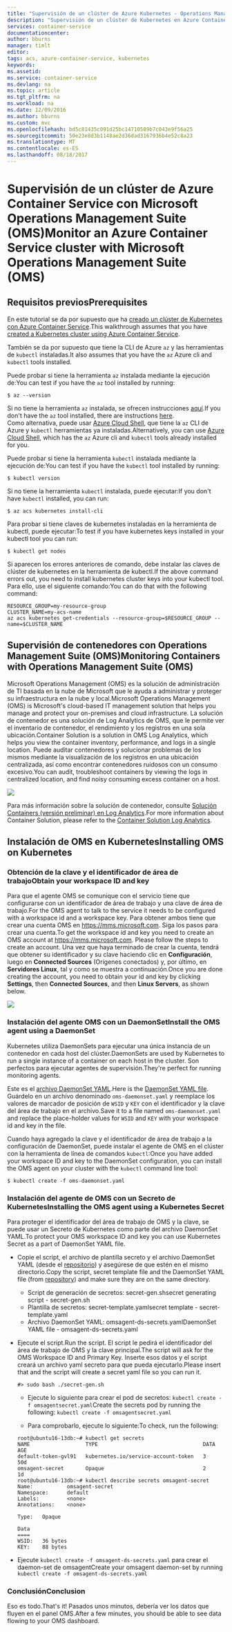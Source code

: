 ```yaml
---
title: "Supervisión de un clúster de Azure Kubernetes - Operations Management | Microsoft Docs"
description: "Supervisión de un clúster de Kubernetes en Azure Container Service utilizando Microsoft Operations Management Suite"
services: container-service
documentationcenter: 
author: bburns
manager: timlt
editor: 
tags: acs, azure-container-service, kubernetes
keywords: 
ms.assetid: 
ms.service: container-service
ms.devlang: na
ms.topic: article
ms.tgt_pltfrm: na
ms.workload: na
ms.date: 12/09/2016
ms.author: bburns
ms.custom: mvc
ms.openlocfilehash: bd5c81435c091d25bc14710589b7c043e9f56a25
ms.sourcegitcommit: 50e23e8d3b1148ae2d36dad3167936b4e52c8a23
ms.translationtype: MT
ms.contentlocale: es-ES
ms.lasthandoff: 08/18/2017
---
```

# <a name="monitor-an-azure-container-service-cluster-with-microsoft-operations-management-suite-oms"></a><span data-ttu-id="a069f-103">Supervisión de un clúster de Azure Container Service con Microsoft Operations Management Suite (OMS)</span><span class="sxs-lookup"><span data-stu-id="a069f-103">Monitor an Azure Container Service cluster with Microsoft Operations Management Suite (OMS)</span></span>

## <a name="prerequisites"></a><span data-ttu-id="a069f-104">Requisitos previos</span><span class="sxs-lookup"><span data-stu-id="a069f-104">Prerequisites</span></span>
<span data-ttu-id="a069f-105">En este tutorial se da por supuesto que ha [creado un clúster de Kubernetes con Azure Container Service](container-service-kubernetes-walkthrough.md).</span><span class="sxs-lookup"><span data-stu-id="a069f-105">This walkthrough assumes that you have [created a Kubernetes cluster using Azure Container Service](container-service-kubernetes-walkthrough.md).</span></span>

<span data-ttu-id="a069f-106">También se da por supuesto que tiene la CLI de Azure `az` y las herramientas de `kubectl` instaladas.</span><span class="sxs-lookup"><span data-stu-id="a069f-106">It also assumes that you have the `az` Azure cli and `kubectl` tools installed.</span></span>

<span data-ttu-id="a069f-107">Puede probar si tiene la herramienta `az` instalada mediante la ejecución de:</span><span class="sxs-lookup"><span data-stu-id="a069f-107">You can test if you have the `az` tool installed by running:</span></span>

```console
$ az --version
```

<span data-ttu-id="a069f-108">Si no tiene la herramienta `az` instalada, se ofrecen instrucciones [aquí](https://github.com/azure/azure-cli#installation).</span><span class="sxs-lookup"><span data-stu-id="a069f-108">If you don't have the `az` tool installed, there are instructions [here](https://github.com/azure/azure-cli#installation).</span></span>  
<span data-ttu-id="a069f-109">Como alternativa, puede usar [Azure Cloud Shell](https://docs.microsoft.com/en-us/azure/cloud-shell/overview), que tiene la `az` CLI de Azure y `kubectl` herramientas ya instaladas.</span><span class="sxs-lookup"><span data-stu-id="a069f-109">Alternatively, you can use [Azure Cloud Shell](https://docs.microsoft.com/en-us/azure/cloud-shell/overview), which has the `az` Azure cli and `kubectl` tools already installed for you.</span></span>  

<span data-ttu-id="a069f-110">Puede probar si tiene la herramienta `kubectl` instalada mediante la ejecución de:</span><span class="sxs-lookup"><span data-stu-id="a069f-110">You can test if you have the `kubectl` tool installed by running:</span></span>

```console
$ kubectl version
```

<span data-ttu-id="a069f-111">Si no tiene la herramienta `kubectl` instalada, puede ejecutar:</span><span class="sxs-lookup"><span data-stu-id="a069f-111">If you don't have `kubectl` installed, you can run:</span></span>
```console
$ az acs kubernetes install-cli
```

<span data-ttu-id="a069f-112">Para probar si tiene claves de kubernetes instaladas en la herramienta de kubectl, puede ejecutar:</span><span class="sxs-lookup"><span data-stu-id="a069f-112">To test if you have kubernetes keys installed in your kubectl tool you can run:</span></span>
```console
$ kubectl get nodes
```

<span data-ttu-id="a069f-113">Si aparecen los errores anteriores de comando, debe instalar las claves de clúster de kubernetes en la herramienta de kubectl.</span><span class="sxs-lookup"><span data-stu-id="a069f-113">If the above command errors out, you need to install kubernetes cluster keys into your kubectl tool.</span></span> <span data-ttu-id="a069f-114">Para ello, use el siguiente comando:</span><span class="sxs-lookup"><span data-stu-id="a069f-114">You can do that with the following command:</span></span>
```console
RESOURCE_GROUP=my-resource-group
CLUSTER_NAME=my-acs-name
az acs kubernetes get-credentials --resource-group=$RESOURCE_GROUP --name=$CLUSTER_NAME
```

## <a name="monitoring-containers-with-operations-management-suite-oms"></a><span data-ttu-id="a069f-115">Supervisión de contenedores con Operations Management Suite (OMS)</span><span class="sxs-lookup"><span data-stu-id="a069f-115">Monitoring Containers with Operations Management Suite (OMS)</span></span>

<span data-ttu-id="a069f-116">Microsoft Operations Management (OMS) es la solución de administración de TI basada en la nube de Microsoft que le ayuda a administrar y proteger su infraestructura en la nube y local.</span><span class="sxs-lookup"><span data-stu-id="a069f-116">Microsoft Operations Management (OMS) is Microsoft's cloud-based IT management solution that helps you manage and protect your on-premises and cloud infrastructure.</span></span> <span data-ttu-id="a069f-117">La solución de contenedor es una solución de Log Analytics de OMS, que le permite ver el inventario de contenedor, el rendimiento y los registros en una sola ubicación.</span><span class="sxs-lookup"><span data-stu-id="a069f-117">Container Solution is a solution in OMS Log Analytics, which helps you view the container inventory, performance, and logs in a single location.</span></span> <span data-ttu-id="a069f-118">Puede auditar contenedores y solucionar problemas de los mismos mediante la visualización de los registros en una ubicación centralizada, así como encontrar contenedores ruidosos con un consumo excesivo.</span><span class="sxs-lookup"><span data-stu-id="a069f-118">You can audit, troubleshoot containers by viewing the logs in centralized location, and find noisy consuming excess container on a host.</span></span>

![](media/container-service-monitoring-oms/image1.png)

<span data-ttu-id="a069f-119">Para más información sobre la solución de contenedor, consulte [Solución Containers (versión preliminar) en Log Analytics](../../log-analytics/log-analytics-containers.md).</span><span class="sxs-lookup"><span data-stu-id="a069f-119">For more information about Container Solution, please refer to the [Container Solution Log Analytics](../../log-analytics/log-analytics-containers.md).</span></span>

## <a name="installing-oms-on-kubernetes"></a><span data-ttu-id="a069f-120">Instalación de OMS en Kubernetes</span><span class="sxs-lookup"><span data-stu-id="a069f-120">Installing OMS on Kubernetes</span></span>

### <a name="obtain-your-workspace-id-and-key"></a><span data-ttu-id="a069f-121">Obtención de la clave y el identificador de área de trabajo</span><span class="sxs-lookup"><span data-stu-id="a069f-121">Obtain your workspace ID and key</span></span>
<span data-ttu-id="a069f-122">Para que el agente OMS se comunique con el servicio tiene que configurarse con un identificador de área de trabajo y una clave de área de trabajo.</span><span class="sxs-lookup"><span data-stu-id="a069f-122">For the OMS agent to talk to the service it needs to be configured with a workspace id and a workspace key.</span></span> <span data-ttu-id="a069f-123">Para obtener ambos tiene que crear una cuenta OMS en <https://mms.microsoft.com>. Siga los pasos para crear una cuenta.</span><span class="sxs-lookup"><span data-stu-id="a069f-123">To get the workspace id and key you need to create an OMS account at <https://mms.microsoft.com>. Please follow the steps to create an account.</span></span> <span data-ttu-id="a069f-124">Una vez que haya terminado de crear la cuenta, tendrá que obtener su identificador y su clave haciendo clic en **Configuración**, luego en **Connected Sources** (Orígenes conectados) y, por último, en **Servidores Linux**, tal y como se muestra a continuación.</span><span class="sxs-lookup"><span data-stu-id="a069f-124">Once you are done creating the account, you need to obtain your id and key by clicking **Settings**, then **Connected Sources**, and then **Linux Servers**, as shown below.</span></span>

 ![](media/container-service-monitoring-oms/image5.png)

### <a name="install-the-oms-agent-using-a-daemonset"></a><span data-ttu-id="a069f-125">Instalación del agente OMS con un DaemonSet</span><span class="sxs-lookup"><span data-stu-id="a069f-125">Install the OMS agent using a DaemonSet</span></span>
<span data-ttu-id="a069f-126">Kubernetes utiliza DaemonSets para ejecutar una única instancia de un contenedor en cada host del clúster.</span><span class="sxs-lookup"><span data-stu-id="a069f-126">DaemonSets are used by Kubernetes to run a single instance of a container on each host in the cluster.</span></span>
<span data-ttu-id="a069f-127">Son perfectos para ejecutar agentes de supervisión.</span><span class="sxs-lookup"><span data-stu-id="a069f-127">They're perfect for running monitoring agents.</span></span>

<span data-ttu-id="a069f-128">Este es el [archivo DaemonSet YAML](https://github.com/Microsoft/OMS-docker/tree/master/Kubernetes).</span><span class="sxs-lookup"><span data-stu-id="a069f-128">Here is the [DaemonSet YAML file](https://github.com/Microsoft/OMS-docker/tree/master/Kubernetes).</span></span> <span data-ttu-id="a069f-129">Guárdelo en un archivo denominado `oms-daemonset.yaml` y reemplace los valores de marcador de posición de `WSID` y `KEY` con el identificador y la clave del área de trabajo en el archivo.</span><span class="sxs-lookup"><span data-stu-id="a069f-129">Save it to a file named `oms-daemonset.yaml` and replace the place-holder values for `WSID` and `KEY` with your workspace id and key in the file.</span></span>

<span data-ttu-id="a069f-130">Cuando haya agregado la clave y el identificador de área de trabajo a la configuración de DaemonSet, puede instalar el agente de OMS en el clúster con la herramienta de línea de comandos `kubectl`:</span><span class="sxs-lookup"><span data-stu-id="a069f-130">Once you have added your workspace ID and key to the DaemonSet configuration, you can install the OMS agent on your cluster with the `kubectl` command line tool:</span></span>

```console
$ kubectl create -f oms-daemonset.yaml
```

### <a name="installing-the-oms-agent-using-a-kubernetes-secret"></a><span data-ttu-id="a069f-131">Instalación del agente de OMS con un Secreto de Kubernetes</span><span class="sxs-lookup"><span data-stu-id="a069f-131">Installing the OMS agent using a Kubernetes Secret</span></span>
<span data-ttu-id="a069f-132">Para proteger el identificador del área de trabajo de OMS y la clave, se puede usar un Secreto de Kubernetes como parte del archivo DaemonSet YAML.</span><span class="sxs-lookup"><span data-stu-id="a069f-132">To protect your OMS workspace ID and key you can use Kubernetes Secret as a part of DaemonSet YAML file.</span></span>

 - <span data-ttu-id="a069f-133">Copie el script, el archivo de plantilla secreto y el archivo DaemonSet YAML (desde el [repositorio](https://github.com/Microsoft/OMS-docker/tree/master/Kubernetes)) y asegúrese de que estén en el mismo directorio.</span><span class="sxs-lookup"><span data-stu-id="a069f-133">Copy the script, secret template file and the DaemonSet YAML file (from [repository](https://github.com/Microsoft/OMS-docker/tree/master/Kubernetes)) and make sure they are on the same directory.</span></span> 
      - <span data-ttu-id="a069f-134">Script de generación de secretos: secret-gen.sh</span><span class="sxs-lookup"><span data-stu-id="a069f-134">secret generating script - secret-gen.sh</span></span>
      - <span data-ttu-id="a069f-135">Plantilla de secretos: secret-template.yaml</span><span class="sxs-lookup"><span data-stu-id="a069f-135">secret template - secret-template.yaml</span></span>
   - <span data-ttu-id="a069f-136">Archivo DaemonSet YAML: omsagent-ds-secrets.yaml</span><span class="sxs-lookup"><span data-stu-id="a069f-136">DaemonSet YAML file - omsagent-ds-secrets.yaml</span></span>
 - <span data-ttu-id="a069f-137">Ejecute el script.</span><span class="sxs-lookup"><span data-stu-id="a069f-137">Run the script.</span></span> <span data-ttu-id="a069f-138">El script le pedirá el identificador del área de trabajo de OMS y la clave principal.</span><span class="sxs-lookup"><span data-stu-id="a069f-138">The script will ask for the OMS Workspace ID and Primary Key.</span></span> <span data-ttu-id="a069f-139">Inserte esos datos y el script creará un archivo yaml secreto para que pueda ejecutarlo.</span><span class="sxs-lookup"><span data-stu-id="a069f-139">Please insert that and the script will create a secret yaml file so you can run it.</span></span>   
   ```
   #> sudo bash ./secret-gen.sh 
   ```

   - <span data-ttu-id="a069f-140">Ejecute lo siguiente para crear el pod de secretos: ``` kubectl create -f omsagentsecret.yaml ```</span><span class="sxs-lookup"><span data-stu-id="a069f-140">Create the secrets pod by running the following: ``` kubectl create -f omsagentsecret.yaml ```</span></span>
 
   - <span data-ttu-id="a069f-141">Para comprobarlo, ejecute lo siguiente:</span><span class="sxs-lookup"><span data-stu-id="a069f-141">To check, run the following:</span></span> 

   ``` 
   root@ubuntu16-13db:~# kubectl get secrets
   NAME                  TYPE                                  DATA      AGE
   default-token-gvl91   kubernetes.io/service-account-token   3         50d
   omsagent-secret       Opaque                                2         1d
   root@ubuntu16-13db:~# kubectl describe secrets omsagent-secret
   Name:           omsagent-secret
   Namespace:      default
   Labels:         <none>
   Annotations:    <none>

   Type:   Opaque

   Data
   ====
   WSID:   36 bytes
   KEY:    88 bytes 
   ```
 
  - <span data-ttu-id="a069f-142">Ejecute ``` kubectl create -f omsagent-ds-secrets.yaml ``` para crear el daemon-set de omsagent</span><span class="sxs-lookup"><span data-stu-id="a069f-142">Create your omsagent daemon-set by running ``` kubectl create -f omsagent-ds-secrets.yaml ```</span></span>

### <a name="conclusion"></a><span data-ttu-id="a069f-143">Conclusión</span><span class="sxs-lookup"><span data-stu-id="a069f-143">Conclusion</span></span>
<span data-ttu-id="a069f-144">Eso es todo.</span><span class="sxs-lookup"><span data-stu-id="a069f-144">That's it!</span></span> <span data-ttu-id="a069f-145">Pasados unos minutos, debería ver los datos que fluyen en el panel OMS.</span><span class="sxs-lookup"><span data-stu-id="a069f-145">After a few minutes, you should be able to see data flowing to your OMS dashboard.</span></span>

